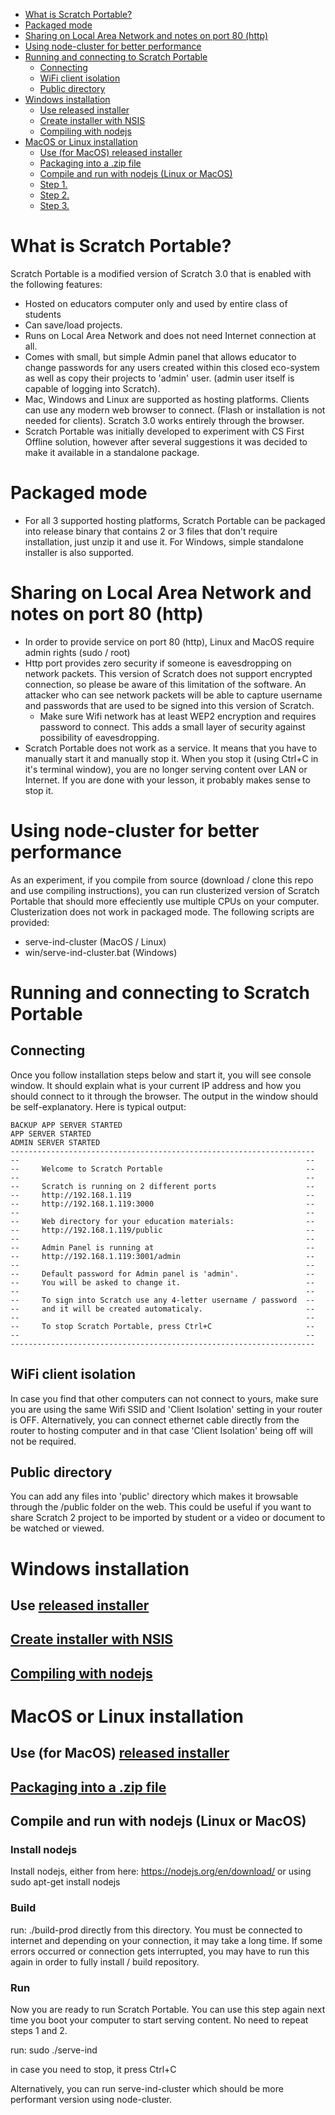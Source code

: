 <!-- START doctoc generated TOC please keep comment here to allow auto update -->
<!-- DON'T EDIT THIS SECTION, INSTEAD RE-RUN doctoc TO UPDATE -->
- [What is Scratch Portable?](#what-is-scratch-portable)
- [Packaged mode](#packaged-mode)
- [Sharing on Local Area Network and notes on port 80 (http)](#sharing-on-local-area-network-and-notes-on-port-80-http)
- [Using node-cluster for better performance](#using-node-cluster-for-better-performance)
- [Running and connecting to Scratch Portable](#running-and-connecting-to-scratch-portable)
  - [Connecting](#connecting)
  - [WiFi client isolation](#wifi-client-isolation)
  - [Public directory](#public-directory)
- [Windows installation](#windows-installation)
  - [Use released installer](#use-released-installer)
  - [Create installer with NSIS](#create-installer-with-nsis)
  - [Compiling with nodejs](#compiling-with-nodejs)
- [MacOS or Linux installation](#macos-or-linux-installation)
  - [Use (for MacOS) released installer](#use-for-macos-released-installer)
  - [Packaging into a .zip file](#packaging-into-a-zip-file)
  - [Compile and run with nodejs (Linux or MacOS)](#compile-and-run-with-nodejs-linux-or-macos)
  - [Step 1.](#step-1)
  - [Step 2.](#step-2)
  - [Step 3.](#step-3)

<!-- END doctoc generated TOC please keep comment here to allow auto update -->

# What is Scratch Portable?

Scratch Portable is a modified version of Scratch 3.0 that is enabled with the following features:
* Hosted on educators computer only and used by entire class of students
* Can save/load projects.
* Runs on Local Area Network and does not need Internet connection at all.
* Comes with small, but simple Admin panel that allows educator to change passwords for any users created within this closed eco-system as well as copy their projects to 'admin' user. (admin user itself is capable of logging into Scratch).
* Mac, Windows and Linux are supported as hosting platforms. Clients can use any modern web browser to connect.
(Flash or installation is not needed for clients). Scratch 3.0 works entirely through the browser.
* Scratch Portable was initially developed to experiment with CS First Offline solution, however after several suggestions it was decided to make it available in a standalone package.

# Packaged mode
* For all 3 supported hosting platforms, Scratch Portable can be packaged into release binary that contains 2 or 3 files that don't require installation, just unzip it and use it. For Windows, simple standalone installer is also supported.

# Sharing on Local Area Network and notes on port 80 (http)
* In order to provide service on port 80 (http), Linux and MacOS require admin rights (sudo / root)
* Http port provides zero security if someone is eavesdropping on network packets. This version of Scratch does not support encrypted connection, so please be aware of this limitation of the software. An attacker who can see network packets will be able to capture username and passwords that are used to be signed into this version of Scratch.
    * Make sure Wifi network has at least WEP2 encryption and requires password to connect. This adds a small
    layer of security against possibility of eavesdropping.
* Scratch Portable does not work as a service. It means that you have to manually start it and manually stop it.
When you stop it (using Ctrl+C in it's terminal window), you are no longer serving content over LAN or Internet. If you are done with your lesson, it probably makes sense to stop it.

# Using node-cluster for better performance

As an experiment, if you compile from source (download / clone this repo and use compiling instructions),
you can run clusterized version of Scratch Portable that should more effeciently use multiple CPUs on your
computer. Clusterization does not work in packaged mode. The following scripts are provided:
* serve-ind-cluster (MacOS / Linux)
* win/serve-ind-cluster.bat (Windows)

# Running and connecting to Scratch Portable
## Connecting
Once you follow installation steps below and start it, you
will see console window. It should explain what is your current IP address and how you should
connect to it through the browser. The output in the window should be self-explanatory.
Here is typical output:
```
BACKUP APP SERVER STARTED
APP SERVER STARTED
ADMIN SERVER STARTED
--------------------------------------------------------------------
--                                                                --
--     Welcome to Scratch Portable                                --
--                                                                --
--     Scratch is running on 2 different ports                    --
--     http://192.168.1.119                                       --
--     http://192.168.1.119:3000                                  --
--                                                                --
--     Web directory for your education materials:                --
--     http://192.168.1.119/public                                --
--                                                                --
--     Admin Panel is running at                                  --
--     http://192.168.1.119:3001/admin                            --
--                                                                --
--     Default password for Admin panel is 'admin'.               --
--     You will be asked to change it.                            --
--                                                                --
--     To sign into Scratch use any 4-letter username / password  --
--     and it will be created automaticaly.                       --
--                                                                --
--     To stop Scratch Portable, press Ctrl+C                     --
--                                                                --
--------------------------------------------------------------------
```

## WiFi client isolation
In case you find that other computers can not connect to yours, make sure you are using the same Wifi SSID and 'Client Isolation' setting in your router is OFF. Alternatively, you can connect ethernet cable directly from the router to hosting computer and in that case 'Client Isolation' being off will not be required.

## Public directory
You can add any files into 'public' directory which makes it browsable through the /public folder on the
web. This could be useful if you want to share Scratch 2 project to be imported by student or
a video or document to be watched or viewed.

# Windows installation

## Use [released installer](https://github.com/kotl/scratch-portable/releases)
## [Create installer with NSIS](win_distrib/README.md)
## [Compiling with nodejs](win/README.md)

# MacOS or Linux installation

## Use (for MacOS) [released installer](https://github.com/kotl/scratch-portable/releases)
## [Packaging into a .zip file](distrib/README.md)

## Compile and run with nodejs (Linux or MacOS)

### Install nodejs

  Install nodejs, either from here: https://nodejs.org/en/download/
  or using sudo apt-get install nodejs

### Build

  run:
  ./build-prod
  directly from this directory. You must be connected to internet
  and depending on your connection, it may take a long time.
  If some errors occurred or connection gets interrupted, you may have to run
  this again in order to fully install / build repository.

### Run

  Now you are ready to run Scratch Portable. You can use this step again next
  time you boot your computer to start serving content. No need to repeat steps 1 and 2.

  run:
  sudo ./serve-ind

  in case you need to stop, it press Ctrl+C

  Alternatively, you can run serve-ind-cluster which should be more performant version using node-cluster.
